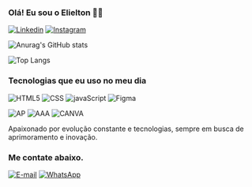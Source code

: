 
### Olá! Eu sou o Elielton ✌🏾
[![Linkedin](https://img.shields.io/badge/LinkedIn-0077B5?style=for-the-badge&logo=linkedin&logoColor=white)](https://www.linkedin.com/in/sant-elielton)
[![Instagram](https://img.shields.io/badge/Instagram-E4405F?style=for-the-badge&logo=instagram&logoColor=white)](https://www.instagram.com/3lidsant0s/profilecard/?igsh=MTc4MWdoN2F5eWplaA==)


![Anurag's GitHub stats](https://github-readme-stats.vercel.app/api?username=Santlielton&show_icons=true&theme=onedark)

![Top Langs](https://github-readme-stats.vercel.app/api/top-langs/?username=Santlielton&layout=compact)

### Tecnologias que eu uso no meu dia

![HTML5](https://img.shields.io/badge/HTML5-E34F26?style=for-the-badge&logo=html5&logoColor=white)
![CSS](https://img.shields.io/badge/CSS3-1572B6?style=for-the-badge&logo=css3&logoColor=white)
![javaScript](https://img.shields.io/badge/JavaScript-323330?style=for-the-badge&logo=javascript&logoColor=F7DF1E)
![Figma](https://img.shields.io/badge/Figma-F24E1E?style=for-the-badge&logo=figma&logoColor=white)

![AP](https://img.shields.io/badge/Adobe%20Photoshop-31A8FF?style=for-the-badge&logo=Adobe%20Photoshop&logoColor=black)
![AAA](https://img.shields.io/badge/Adobe%20after%20affects-CF96FD?style=for-the-badge&logo=Adobe%20after%20effects&logoColor=393665)
![CANVA](https://img.shields.io/badge/Canva-%2300C4CC.svg?&style=for-the-badge&logo=Canva&logoColor=white)
<br/>

Apaixonado por evolução constante e tecnologias, sempre em busca de aprimoramento e inovação. 

### Me contate abaixo.

[![E-mail](https://img.shields.io/badge/Microsoft_Outlook-0078D4?style=for-the-badge&logo=microsoft-outlook&logoColor=white)](elieltonz2012.40@hotmail.com)
[![WhatsApp](https://img.shields.io/badge/WhatsApp-25D366?style=for-the-badge&logo=whatsapp&logoColor=white
)](11-986458433)

